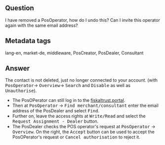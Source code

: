 ## Question

I have removed a PosOperator, how do I undo this? 
Can I invite this operator again with the same email address?

## Metadata tags

lang-en, market-de, middleware, PosCreator, PosDealer, Consultant

## Answer

The contact is not deleted, just no longer connected to your account.
(with <kbd>PosOperator</kbd>&rarr; <kbd>Overview</kbd>&rarr; <kbd>Search</kbd> and <kbd>Disable</kbd> as well as <kbd>Unauthorise</kbd>). 
* The PosOPerator can still log in to the [fiskaltrust.portal](https://portal.fiskaltrust.de/Account/Login?returnUrl=%2fHome%2fDashboard).
* Then at <kbd>PosOperator</kbd> &rarr; <kbd>Find merchant/consultant</kbd> enter the email address of the PosDealer and select <kbd>Find</kbd>.
* Further on, leave the access rights at <kbd>Write/Read</kbd> and select the <kbd>Request Assignment - Dealer</kbd> button.
* The PosDealer checks the POS operator's request at <kbd>PosOperator</kbd> &rarr; <kbd>Overview</kbd>. 
On the right, the <kbd>Accept</kbd> button can be used to accept the PosOPerator's request or <kbd>Cancel authorisation</kbd> to reject it.
